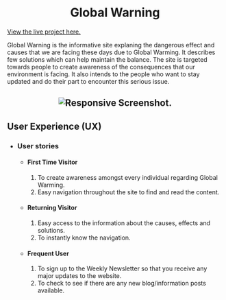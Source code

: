 <h1 align="center">Global Warning</h1>

[View the live project here.](https://pratimagurav.github.io/global-warning/)


Global Warning is the informative site explaning the dangerous effect and causes that we are facing these days due to Global Warming. It describes few solutions which can help maintain the balance. The site is targeted towards people to create awareness of the consequences that our environment is facing. It also intends to the people who want to stay updated and do their part to encounter this serious issue. 

<h2 align="center"><img src="assets/docs/responsive-screenshot" alt="Responsive Screenshot."></h2>

## User Experience (UX)

-   ### User stories

    -   #### First Time Visitor
        1. To create awareness amongst every individual regarding Global Warming.
        2. Easy navigation throughout the site to find and read the content.

    -   #### Returning Visitor
        1. Easy access to the information about the causes, effects and solutions.
        2. To instantly know the navigation.   

    -   #### Frequent User 
        1. To sign up to the Weekly Newsletter so that you receive any major updates to the website.
        2. To check to see if there are any new blog/information posts available.   

